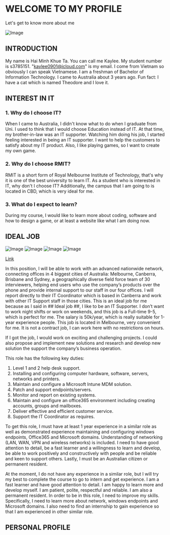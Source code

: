# WELCOME TO MY PROFILE
Let's get to know more about me

![Image](src)

## INTRODUCTION
My name is Hai Minh Khue Ta. You can call me Kaylee. My student number is s3785151. "kaylee0901@icloud.com" is my email. I come from Vietnam so obviously I can speak Vietnamese. I am a freshman of Bachelor of Information Technology.
I came to Australia about 3 years ago.
Fun fact: I have a cat which is named Theodore and I love it.

## INTEREST IN IT
  ### 1. Why do I choose IT?
  When I came to Australia, I didn't know what to do when I graduate from Uni. I used to think that I would choose Education instead of IT. At that time, my brother-in-law was an IT supporter. Watching him doing his job, I started feeling interested in being an IT supporter. I want to help the customers to satisfy about my IT product. Also, I like playing games, so I want to create my own game. 
 
 ### 2. Why do I choose RMIT?
  RMIT is a short form of Royal Melbourne Institute of Technology, that's why it is one of the best university to learn IT. As a student who is interested in IT, why don't I choose IT? Additionally, the campus that I am going to is located in CBD, which is very ideal for me.
  
  ### 3. What do I expect to learn?
  During my course, I would like to learn more about coding, software and how to design a game, or at least a website like what I am doing now.
  

## IDEAL JOB
![Image](https://raw.githubusercontent.com/minhkhue0901/minhkhue0901.github.io/master/Untitled.png)
![Image](https://raw.githubusercontent.com/minhkhue0901/minhkhue0901.github.io/master/Untitled%202.png)
![Image](https://raw.githubusercontent.com/minhkhue0901/minhkhue0901.github.io/master/Untitled%203.png)
![Image](https://raw.githubusercontent.com/minhkhue0901/minhkhue0901.github.io/master/Untitled%204.png)

[Link](https://au.indeed.com/jobs?q=IT&l=Melbourne%20VIC&advn=6850148043279041&vjk=5579223261b2bfe8)

In this position, I will be able to work with an advanced nationwide network, connecting offices in 4 biggest cities of Australia: Melbourne, Canberra, Brisbane and Sydney, a geographically diverse field force team of 30 interviewers, helping end users who use the company’s products over the phone and provide internal support to our staff in our four offices. I will report directly to their IT Coordinator which is based in Canberra and work with other IT Support staff in those cities.
This is an ideal job for me because as I said in ## Ideal job ##, I like to be an IT Supporter. I don’t want to work night shifts or work on weekends, and this job is a Full-time 9-5, which is perfect for me. The salary is 50k/year, which is really suitable for 1-year experience people. This job is located in Melbourne, very convenient for me. It is not a contract job, I can work here with no restrictions on hours. 

If I got the job, I would work on exciting and challenging projects. I could also propose and implement new solutions and research and develop new solution the support the company’s business operation.

This role has the following key duties:
1.	Level 1 and 2 help desk support.
2.	Installing and configuring computer hardware, software, servers, networks and printers.
3.	Maintain and configure a Microsoft Intune MDM solution.
4.	Patch and support endpoints/servers.
5.	Monitor and report on existing systems.
6.	Maintain and configure an office365 environment including creating accounts, groups and mailboxes.
7.	Deliver effective and efficient customer service.
8.	Support the IT Coordinator as requires.

To get this role, I must have at least 1 year experience in a similar role as well as demonstrated experience maintaining and configuring windows endpoints, Office365 and Microsoft domains. Understanding of networking (LAN, WAN, VPN and wireless networks) is included. I need to have good attention to detail, be a fast learner and a willingness to learn and develop, be able to work positively and constructively with people and be reliable and keen to support others. Lastly, I must be an Australian citizen or permanent resident.

At the moment, I do not have any experience in a similar role, but I will try my best to complete the course to go to intern and get experience. I am a fast learner and have good attention to detail. I am happy to learn more and develop myself. I am patient, polite, respectful and reliable. I am also a permanent resident.
In order to be in this role, I need to improve my skills. Specifically, I need to learn more about network, windows endpoints and Microsoft domains. I also need to find an internship to gain experience so that I am experienced in other similar role.

## PERSONAL PROFILE
  
